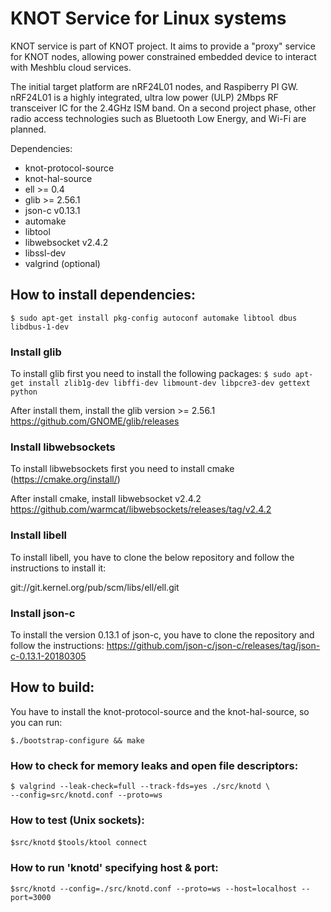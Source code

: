 # KNOT Service for Linux systems

KNOT service is part of KNOT project. It aims to provide a "proxy" service
for KNOT nodes, allowing power constrained embedded device to interact
with Meshblu cloud services.

The initial target platform are nRF24L01 nodes, and Raspiberry PI GW. nRF24L01
is a highly integrated, ultra low power (ULP) 2Mbps RF transceiver IC for the
2.4GHz ISM band. On a second project phase, other radio access technologies
such as Bluetooth Low Energy, and Wi-Fi are planned.

Dependencies:
- knot-protocol-source
- knot-hal-source
- ell >= 0.4
- glib >= 2.56.1
- json-c v0.13.1
- automake
- libtool
- libwebsocket v2.4.2
- libssl-dev
- valgrind (optional)

## How to install dependencies:

`$ sudo apt-get install pkg-config autoconf automake libtool dbus libdbus-1-dev`

### Install glib
To install glib first you need to install the following packages:
`$ sudo apt-get install zlib1g-dev libffi-dev libmount-dev libpcre3-dev gettext python`

After install them, install the glib version >= 2.56.1
https://github.com/GNOME/glib/releases


### Install libwebsockets
To install libwebsockets first you need to install cmake (https://cmake.org/install/)

After install cmake, install libwebsocket v2.4.2
https://github.com/warmcat/libwebsockets/releases/tag/v2.4.2

### Install libell
To install libell, you have to clone the below repository and follow the instructions to install it:

git://git.kernel.org/pub/scm/libs/ell/ell.git

### Install json-c

To install the version 0.13.1 of json-c, you have to clone the repository and follow the instructions:
https://github.com/json-c/json-c/releases/tag/json-c-0.13.1-20180305

## How to build:
You have to install the knot-protocol-source and the knot-hal-source, so you can run:

`$./bootstrap-configure && make`

### How to check for memory leaks and open file descriptors:
```shell
$ valgrind --leak-check=full --track-fds=yes ./src/knotd \
--config=src/knotd.conf --proto=ws
```

### How to test (Unix sockets):

`$src/knotd`
`$tools/ktool connect`

### How to run 'knotd' specifying host & port:

`$src/knotd --config=./src/knotd.conf --proto=ws --host=localhost --port=3000`
